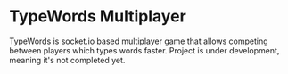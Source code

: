 # TypeWords Multiplayer

TypeWords is socket.io based multiplayer game that allows competing between players which types words faster.
Project is under development, meaning it's not completed yet.